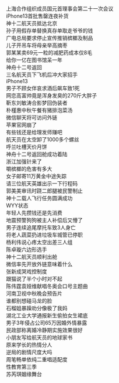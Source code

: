 上海合作组织成员国元首理事会第二十一次会议  
iPhone13首批售罄连夜补货  
神十二航天员抵达北京  
孙子用假存单替换真存单取走爷爷的钱  
广电总局要求停止宣传推销槟榔及制品  
儿子开吊车将母亲举高摘枣  
郭某某卖69元一粒的减肥药成本仅8毛  
给你一亿在图书馆呆一年  
神舟十二号返回  
三名航天员下飞机后冲大家招手  
iPhone13  
男子不顾女伴哀求酒后飙车致1死  
网恋高富帅竟是浑身发臭的270斤大胖子  
靳东刘敏涛合影梦回伪装者  
朴槿惠中秋午餐有猪排泡菜汤  
微信聊天将可访问外链  
苹果官网崩了  
有些钱还是给理发师赚吧  
航天员在太空卸了1000多个螺丝  
呼兰吐槽天价月饼  
神舟十二号返回舱成功着陆  
浙江加强针来了  
嚼槟榔的危害有多大  
女子邮寄11万黄金中途失踪  
请三位航天英雄出示一下行程码  
郭美美审讯时跷二郎腿被民警制止  
神十二载人飞行任务圆满成功  
WYY状态  
年轻人先攒钱还是先消费  
地震预警狗狗被主人补偿后又懵了  
男子连续追尾摩托车致3人身亡  
将老人蔬菜扔进垃圾车城管已停职  
杨利伟说心疼太空出差三人组  
陈卓璇六边形选手  
神十二航天员顺利出舱  
微信率先开放外链意味着什么  
张新成哭戏控制度  
跟猫说了半个小时对不起  
陈伟霆袁娅维献唱冬奥会口号主题曲  
河南卫视中秋晚会预告片  
谁都别想碰马龙的脸  
石榴姐暴躁劝分像极了我妈  
湖北工业大学通报新生偷拍女生裙底  
男子3年侵占公司65万因婚外情暴露  
民政部称离婚冷静期实施效果很好  
小朋友写给航天员的地球家书  
原来学长的热情分人  
逆局的剧情尺度大吗  
周笔畅单依纯二重唱适配度  
性教育第三季  
苏芮琪姻缘舞台  
